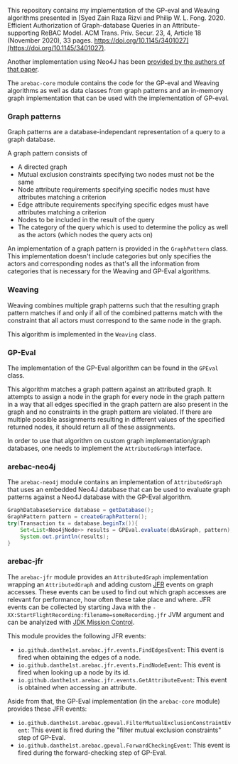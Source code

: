 This repository contains my implementation of the GP-eval and Weaving algorithms presented in [Syed Zain Raza Rizvi and Philip W. L. Fong. 2020. Efficient Authorization of Graph-database Queries in an Attribute-supporting ReBAC Model. ACM Trans. Priv. Secur. 23, 4, Article 18 (November 2020), 33 pages. https://doi.org/10.1145/3401027](https://doi.org/10.1145/3401027).

Another implementation using Neo4J has been [provided by the authors of that paper](https://github.com/szrrizvi/arebac/).

The `arebac-core` module contains the code for the GP-eval and Weaving algorithms as well as data classes from graph patterns and an in-memory graph implementation that can be used with the implementation of GP-eval.

### Graph patterns

Graph patterns are a database-independant representation of a query to a graph database.

A graph pattern consists of
- A directed graph
- Mutual exclusion constraints specifying two nodes must not be the same
- Node attribute requirements specifying specific nodes must have attributes matching a criterion
- Edge attribute requirements specifying specific edges must have attributes matching a criterion
- Nodes to be included in the result of the query
- The category of the query which is used to determine the policy as well as the actors (which nodes the query acts on)

An implementation of a graph pattern is provided in the `GraphPattern` class. This implementation doesn't include categories but only specifies the actors and corresponding nodes as that's all the information from categories that is necessary for the Weaving and GP-Eval algorithms.

### Weaving

Weaving combines multiple graph patterns such that the resulting graph pattern matches if and only if all of the combined patterns match with the constraint that all actors must correspond to the same node in the graph.

This algorithm is implemented in the `Weaving` class.

### GP-Eval

The implementation of the GP-Eval algorithm can be found in the `GPEval` class.

This algorithm matches a graph pattern against an attributed graph.
It attempts to assign a node in the graph for every node in the graph pattern in a way that all edges specified in the graph pattern are also present in the graph and no constraints in the graph pattern are violated.
If there are multiple possible assignments resulting in different values of the specified returned nodes, it should return all of these assignments.

In order to use that algorithm on custom graph implementation/graph databases, one needs to implement the `AttributedGraph` interface.

### arebac-neo4j

The `arebac-neo4j` module contains an implementation of `AttributedGraph` that uses an embedded Neo4J database that can be used to evaluate graph patterns against a Neo4J database with the GP-Eval algorithm.

```java
GraphDatabaseService database = getDatabase();
GraphPattern pattern = createGraphPattern();
try(Transaction tx = database.beginTx()){
	Set<List<Neo4jNode>> results = GPEval.evaluate(dbAsGraph, pattern);
	System.out.println(results);
}
```

### arebac-jfr

The `arebac-jfr` module provides an `AttributedGraph` implementation wrapping an `AttributedGraph` and adding custom [JFR](https://openjdk.org/jeps/328) events on graph accesses. These events can be used to find out which graph accesses are relevant for performance, how often these take place and where.
JFR events can be collected by starting Java with the `-XX:StartFlightRecording:filename=someRecording.jfr` JVM argument and can be analyized with [JDK Mission Control](https://openjdk.org/projects/jmc/).

This module provides the following JFR events:
- `io.github.danthe1st.arebac.jfr.events.FindEdgesEvent`: This event is fired when obtaining the edges of a node.
- `io.github.danthe1st.arebac.jfr.events.FindNodeEvent`: This event is fired when looking up a node by its id.
- `io.github.danthe1st.arebac.jfr.events.GetAttributeEvent`: This event is obtained when accessing an attribute.

Aside from that, the GP-Eval implementation (in the `arebac-core` module) provides these JFR events:
- `io.github.danthe1st.arebac.gpeval.FilterMutualExclusionConstraintEvent`: This event is fired during the "filter mutual exclusion constraints" step of GP-Eval.
- `io.github.danthe1st.arebac.gpeval.ForwardCheckingEvent`: This event is fired during the forward-checking step of GP-Eval.